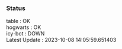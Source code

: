 ### Status


table : OK  
hogwarts : OK  
icy-bot : DOWN  
Latest Update : 2023-10-08 14:05:59.651403
